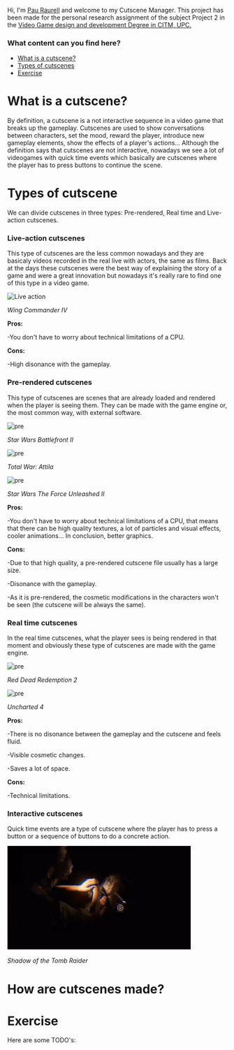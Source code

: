 Hi, I'm [Pau Raurell](https://github.com/pauraurell) and welcome to my Cutscene Manager. This project has been made for the personal research assignment of the subject Project 2 in the [Video Game design and development Degree in CITM, UPC.](https://www.citm.upc.edu/ing/estudis/graus-videojocs/)

### What content can you find here?

* [What is a cutscene?](https://pauraurell.github.io/Cutscene-Manager/#What-is-a-cutscene?)
* [Types of cutscenes](https://pauraurell.github.io/Cutscene-Manager/#Types-of-cutscenes)
* [Exercise](https://pauraurell.github.io/Cutscene-Manager/#Exercise)


# What is a cutscene?

By definition, a cutscene is a not interactive sequence in a video game that breaks up the gameplay. Cutscenes are used to show conversations between characters, set the mood, reward the player, introduce new gameplay elements, show the effects of a player's actions... Although the definition says that cutscenes are not interactive, nowadays we see a lot of videogames with quick time events which basically are cutscenes where the player has to press buttons to continue the scene. 

# Types of cutscene

We can divide cutscenes in three types: Pre-rendered, Real time and Live-action cutscenes.

### Live-action cutscenes

This type of cutscenes are the less common nowadays and they are basicaly videos recorded in the real live with actors, the same as films. Back at the days these cutscenes were the best way of explaining the story of a game and were a great innovation but nowadays it's really rare to find one of this type in a video game.

![Live action](https://github.com/pauraurell/Cutscene-Manager/blob/master/docs/gifs/Live-Action%20Cutscene%20Mark%20Hamill.gif?raw=true)

*Wing Commander IV*

**Pros:** 

-You don't have to worry about technical limitations of a CPU.

**Cons:** 

-High disonance with the gameplay.



### Pre-rendered cutscenes

This type of cutscenes are scenes that are already loaded and rendered when the player is seeing them. They can be made with the game engine or, the most common way, with external software. 

![pre](https://github.com/pauraurell/Cutscene-Manager/blob/master/docs/gifs/Battlefront%202%20pre-rendered%20cutscene.gif?raw=true)

*Star Wars Battlefront II*


![pre](https://github.com/pauraurell/Cutscene-Manager/blob/master/docs/gifs/Attila%20Total%20War%20pre-rendered%20cutscene.gif?raw=true)

*Total War: Attila*


![pre](https://github.com/pauraurell/Cutscene-Manager/blob/master/docs/gifs/The%20Force%20Unleashed%202%20pre-rendered%20cutscene.gif?raw=true)

*Star Wars The Force Unleashed II*


**Pros:** 

-You don't have to worry about technical limitations of a CPU, that means that there can be high quality textures, a lot of particles and visual effects, cooler animations... In conclusion, better graphics.

**Cons:** 

-Due to that high quality, a pre-rendered cutscene file usually has a large size. 

-Disonance with the gameplay.

-As it is pre-rendered, the cosmetic modifications in the characters won't be seen (the cutscene will be always the same).

### Real time cutscenes

In the real time cutscenes, what the player sees is being rendered in that moment and obviously these type of cutscenes are made with the game engine.&nbsp;
 
![pre](https://github.com/pauraurell/Cutscene-Manager/blob/master/docs/gifs/Red%20Dead%20Redemption%202%20real%20time%20cutscene.gif?raw=true)

*Red Dead Redemption 2*


![pre](https://github.com/pauraurell/Cutscene-Manager/blob/master/docs/gifs/Uncharted%204%20real%20time%20cutscene.gif?raw=true)

*Uncharted 4*


**Pros:** 

-There is no disonance between the gameplay and the cutscene and feels fluid.

-Visible cosmetic changes.

-Saves a lot of space. 

**Cons:** 

-Technical limitations. 


### Interactive cutscenes
Quick time events are a type of cutscene where the player has to press a button or a sequence of buttons to do a concrete action.

![interactive](https://github.com/pauraurell/Cutscene-Manager/blob/master/docs/gifs/Shadow%20of%20The%20Tomb%20Raider%20interactive%20cutscene.gif?raw=true)

*Shadow of the Tomb Raider* 


# How are cutscenes made?



# Exercise
Here are some TODO's:
